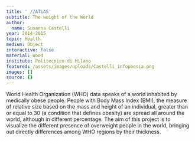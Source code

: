 ```yaml
---
title: ' //ATLAS'
subtitle: The weight of the World
author:
  name: Susanna Castelli
year: 2014-2015
topic: Health
medium: Object
interactive: false
material: Wood
institute: Politecnico di Milano
featured: /assets/images/uploads/Castelli_infopoesia.png
images: []
source: {}
---
```

World Health Organization (WHO) data speaks of a world inhabited by medically obese people. People with Body Mass Index (BMI), the measure of relative size based on the mass and height of an individual, greater than or equal to 30 (a condition that defines obesity) are spread all around the world, although in different percentage. The aim of this project is to visualize the different presence of overweight people in the world, bringing out directly differences among WHO regions by their thickness.
